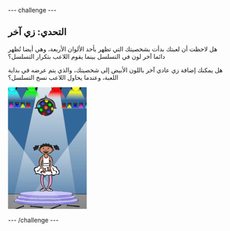 --- challenge ---

## التحدي: زي آخر

هل لاحظت أن لعبتك بدأت بشخصيتك التي تظهر بأحد الألوان الأربعة، وهي أيضا تُظهر دائما آخر لون في التسلسل بينما يقوم اللاعب بتكرار التسلسل؟

هل يمكنك إضافة زي عادي آخر باللون الأبيض إلى شخصيتك، والذي يتم عرضه في بداية اللعبة، وعندما يحاول اللاعب نسخ التسلسل؟

![لقطة الشاشة](images/colour-white.png)

--- /challenge ---
